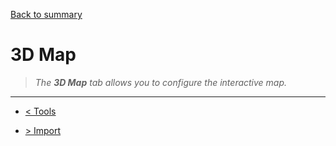 [Back to summary](/documentation/EN/01%20-%20Summary.md)

# 3D Map

> *The **3D Map** tab allows you to configure the interactive map.*

---

- [< Tools](/documentation/EN/05%20-%20Tools.md)

- [> Import](/documentation/EN/07%20-%20Import.md)